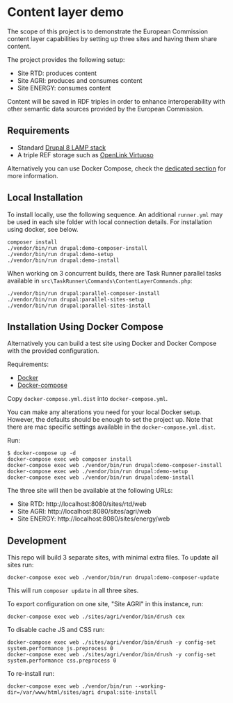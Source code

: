 # Content layer demo

The scope of this project is to demonstrate the European Commission content layer capabilities by setting up three sites
and having them share content.

The project provides the following setup:

- Site RTD: produces content
- Site AGRI: produces and consumes content
- Site ENERGY: consumes content

Content will be saved in RDF triples in order to enhance interoperability with other semantic data sources provided by
the European Commission.

## Requirements

- Standard [Drupal 8 LAMP stack](https://www.drupal.org/docs/8/system-requirements)
- A triple REF storage such as [OpenLink Virtuoso](https://virtuoso.openlinksw.com)

Alternatively you can use Docker Compose, check the [dedicated section](#installation-using-docker-compose)
for more information.

## Local Installation

To install locally, use the following sequence. An additional `runner.yml` may be used in each site folder with local
connection details. For installation using docker, see below.

```
composer install
./vendor/bin/run drupal:demo-composer-install
./vendor/bin/run drupal:demo-setup
./vendor/bin/run drupal:demo-install
```

When working on 3 concurrent builds, there are Task Runner parallel tasks available in
`src\TaskRunner\Commands\ContentLayerCommands.php`:

```
./vendor/bin/run drupal:parallel-composer-install
./vendor/bin/run drupal:parallel-sites-setup
./vendor/bin/run drupal:parallel-sites-install
```

## Installation Using Docker Compose

Alternatively you can build a test site using Docker and Docker Compose with the provided configuration.

Requirements:

- [Docker](https://www.docker.com/get-docker)
- [Docker-compose](https://docs.docker.com/compose/)

Copy `docker-compose.yml.dist` into `docker-compose.yml`.

You can make any alterations you need for your local Docker setup. However, the defaults should be enough to set the
project up. Note that there are mac specific settings available in the `docker-compose.yml.dist`.

Run:

```
$ docker-compose up -d
docker-compose exec web composer install
docker-compose exec web ./vendor/bin/run drupal:demo-composer-install
docker-compose exec web ./vendor/bin/run drupal:demo-setup
docker-compose exec web ./vendor/bin/run drupal:demo-install
```

The three site will then be available at the following URLs:

- Site RTD: http://localhost:8080/sites/rtd/web
- Site AGRI: http://localhost:8080/sites/agri/web
- Site ENERGY: http://localhost:8080/sites/energy/web

## Development

This repo will build 3 separate sites, with minimal extra files. To update all sites run:

```
docker-compose exec web ./vendor/bin/run drupal:demo-composer-update
```

This will run `composer update` in all three sites.

To export configuration on one site, "Site AGRI" in this instance, run:

```
docker-compose exec web ./sites/agri/vendor/bin/drush cex
```

To disable cache JS and CSS run:

```
docker-compose exec web ./sites/agri/vendor/bin/drush -y config-set system.performance js.preprocess 0
docker-compose exec web ./sites/agri/vendor/bin/drush -y config-set system.performance css.preprocess 0
```

To re-install run:

```
docker-compose exec web ./vendor/bin/run --working-dir=/var/www/html/sites/agri drupal:site-install
```